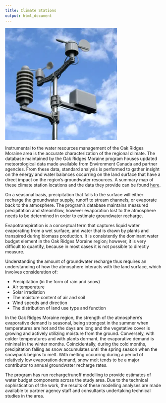 ```yaml
---
title: Climate Stations
output: html_document
---
```



![](fig/climate-300x300.webp)

Instrumental to the water resources management of the Oak Ridges Moraine area is the accurate characterization of the regional climate. The database maintained by the Oak Ridges Moraine program houses updated meteorological data made available from Environment Canada and partner agencies. From these data, standard analysis is performed to gather insight on the energy and water balances occurring on the land surface that have a direct impact on the region’s groundwater resources. A summary map of these climate station locations and the data they provide can be found [here](https://maps.oakridgeswater.ca/Html5Viewer/index.html?viewer=ORMGPP&run=ClimateStationsStoryMap).

On a seasonal basis, precipitation that falls to the surface will either recharge the groundwater supply, runoff to stream channels, or evaporate back to the atmosphere. The program’s database maintains measured precipitation and streamflow, however evaporation lost to the atmosphere needs to be determined in order to estimate groundwater recharge.

Evapotranspiration is a conceptual term that captures liquid water evaporating from a wet surface, and water that is drawn by plants and transpired during biomass production. It is consistently the dominant water budget element in the Oak Ridges Moraine region; however, it is very difficult to quantify, because in most cases it is not possible to directly measure.

Understanding the amount of groundwater recharge thus requires an understanding of how the atmosphere interacts with the land surface, which involves consideration of:

* Precipitation (in the form of rain and snow)
* Air temperature
* Solar irradiation
* The moisture content of air and soil
* Wind speeds and direction
* The distribution of land use type and function

In the Oak Ridges Moraine region, the strength of the atmosphere’s evaporative demand is seasonal, being strongest in the summer when temperatures are hot and the days are long and the vegetative cover is growing and actively utilizing moisture from the ground. Conversely, with colder temperatures and with plants dormant, the evaporative demand is minimal in the winter months. Coincidentally, during the cold months, precipitation falling as snow accumulates until the spring season when the snowpack begins to melt. With melting occurring during a period of relatively low evaporation demand, snow melt tends to be a major contributor to annual groundwater recharge rates.

The program has run recharge/runoff modelling to provide estimates of water budget components across the study area. Due to the technical sophistication of the work, the results of these modelling analyses are made available to partner agency staff and consultants undertaking technical studies in the area.